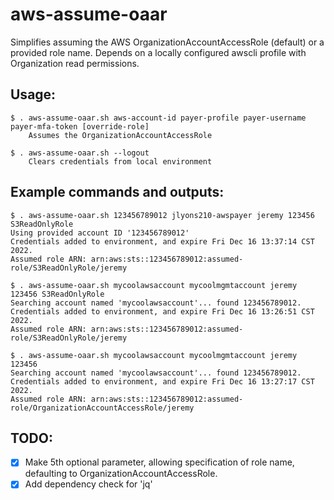 # aws-assume-oaar

Simplifies assuming the AWS OrganizationAccountAccessRole (default) or a provided role name. Depends on a locally configured awscli profile with Organization read permissions.

## Usage:

```
$ . aws-assume-oaar.sh aws-account-id payer-profile payer-username payer-mfa-token [override-role]
    Assumes the OrganizationAccountAccessRole

$ . aws-assume-oaar.sh --logout
    Clears credentials from local environment
```

## Example commands and outputs:

```
$ . aws-assume-oaar.sh 123456789012 jlyons210-awspayer jeremy 123456 S3ReadOnlyRole
Using provided account ID '123456789012'
Credentials added to environment, and expire Fri Dec 16 13:37:14 CST 2022.
Assumed role ARN: arn:aws:sts::123456789012:assumed-role/S3ReadOnlyRole/jeremy

$ . aws-assume-oaar.sh mycoolawsaccount mycoolmgmtaccount jeremy 123456 S3ReadOnlyRole
Searching account named 'mycoolawsaccount'... found 123456789012.
Credentials added to environment, and expire Fri Dec 16 13:26:51 CST 2022.
Assumed role ARN: arn:aws:sts::123456789012:assumed-role/S3ReadOnlyRole/jeremy

$ . aws-assume-oaar.sh mycoolawsaccount mycoolmgmtaccount jeremy 123456
Searching account named 'mycoolawsaccount'... found 123456789012.
Credentials added to environment, and expire Fri Dec 16 13:27:17 CST 2022.
Assumed role ARN: arn:aws:sts::123456789012:assumed-role/OrganizationAccountAccessRole/jeremy
```

## TODO:
- [x] Make 5th optional parameter, allowing specification of role name, defaulting to OrganizationAccountAccessRole.
- [x] Add dependency check for 'jq'
